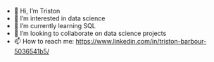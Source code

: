 - 👋 Hi, I’m Triston
- 👀 I’m interested in data science
- 🌱 I’m currently learning SQL
- 💞️ I’m looking to collaborate on data science projects
- 📫 How to reach me: https://www.linkedin.com/in/triston-barbour-5036541b5/ 

<!---
TristonBarbour/TristonBarbour is a ✨ special ✨ repository because its `README.md` (this file) appears on your GitHub profile.
You can click the Preview link to take a look at your changes.
--->
